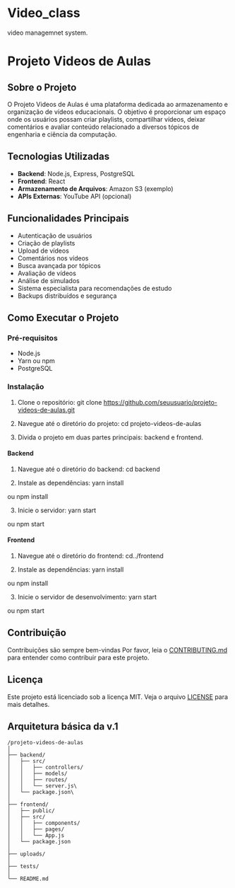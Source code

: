 # Video_class
video managemnet system.

# Projeto Videos de Aulas

## Sobre o Projeto

O Projeto Videos de Aulas é uma plataforma dedicada ao armazenamento e organização de vídeos educacionais. O objetivo é proporcionar um espaço onde os usuários possam criar playlists, compartilhar vídeos, deixar comentários e avaliar conteúdo relacionado a diversos tópicos de engenharia e ciência da computação.

## Tecnologias Utilizadas

- **Backend**: Node.js, Express, PostgreSQL
- **Frontend**: React
- **Armazenamento de Arquivos**: Amazon S3 (exemplo)
- **APIs Externas**: YouTube API (opcional)

## Funcionalidades Principais

- Autenticação de usuários
- Criação de playlists
- Upload de vídeos
- Comentários nos vídeos
- Busca avançada por tópicos
- Avaliação de vídeos
- Análise de simulados
- Sistema especialista para recomendações de estudo
- Backups distribuídos e segurança

## Como Executar o Projeto

### Pré-requisitos

- Node.js
- Yarn ou npm
- PostgreSQL

### Instalação

1. Clone o repositório:
git clone https://github.com/seuusuario/projeto-videos-de-aulas.git


2. Navegue até o diretório do projeto:
cd projeto-videos-de-aulas


3. Divida o projeto em duas partes principais: backend e frontend.

#### Backend

1. Navegue até o diretório do backend:
cd backend


2. Instale as dependências:
yarn install

ou
npm install


3. Inicie o servidor:
yarn start

ou
npm start


#### Frontend

1. Navegue até o diretório do frontend:
cd../frontend


2. Instale as dependências:
yarn install

ou
npm install


3. Inicie o servidor de desenvolvimento:
yarn start

ou
npm start


## Contribuição

Contribuições são sempre bem-vindas Por favor, leia o [CONTRIBUTING.md](CONTRIBUTING.md) para entender como contribuir para este projeto.

## Licença

Este projeto está licenciado sob a licença MIT. Veja o arquivo [LICENSE](LICENSE) para mais detalhes.

## Arquitetura básica da v.1
 ```makdow
/projeto-videos-de-aulas
│
├── backend/  
│   ├── src/
│   │   ├── controllers/
│   │   ├── models/ 
│   │   ├── routes/  
│   │   └── server.js\
│   └── package.json\
│
├── frontend/ 
│   ├── public/  
│   ├── src/
│   │   ├── components/  
│   │   ├── pages/  
│   │   └── App.js
│   └── package.json
│
├── uploads/  
│
├── tests/  
│
└── README.md
```


